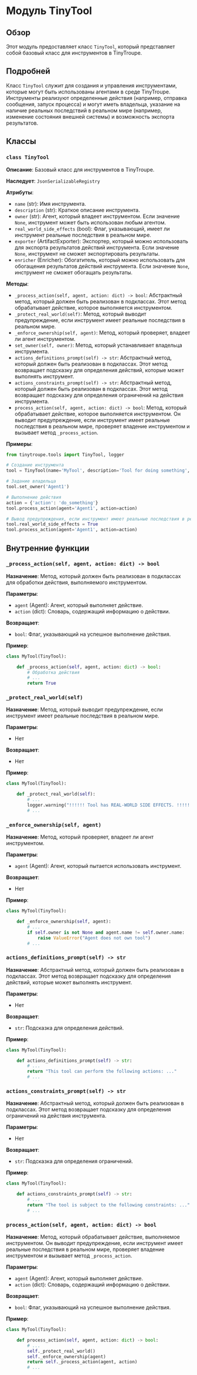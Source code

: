 # Модуль TinyTool

## Обзор

Этот модуль предоставляет класс `TinyTool`, который представляет собой базовый класс для инструментов в TinyTroupe. 

## Подробней

Класс `TinyTool` служит для создания и управления инструментами, которые могут быть использованы агентами в среде TinyTroupe. Инструменты реализуют определенные действия (например, отправка сообщения, запуск процесса) и могут иметь владельца,  указание на наличие реальных последствий в реальном мире (например, изменение состояния внешней системы) и возможность экспорта результатов. 

## Классы

### `class TinyTool`

**Описание**: Базовый класс для инструментов в TinyTroupe. 

**Наследует**: `JsonSerializableRegistry`

**Атрибуты**:

- `name` (str): Имя инструмента.
- `description` (str): Краткое описание инструмента.
- `owner` (str): Агент, который владеет инструментом. Если значение `None`, инструмент может быть использован любым агентом.
- `real_world_side_effects` (bool): Флаг, указывающий, имеет ли инструмент реальные последствия в реальном мире. 
- `exporter` (ArtifactExporter): Экспортер, который можно использовать для экспорта результатов действий инструмента. Если значение `None`, инструмент не сможет экспортировать результаты.
- `enricher` (Enricher): Обогатитель, который можно использовать для обогащения результатов действий инструмента. Если значение `None`, инструмент не сможет обогащать результаты.


**Методы**:

- `_process_action(self, agent, action: dict) -> bool`: Абстрактный метод, который должен быть реализован в подклассах. Этот метод обрабатывает действие, которое выполняется инструментом.
- `_protect_real_world(self)`: Метод, который выводит предупреждение, если инструмент имеет реальные последствия в реальном мире.
- `_enforce_ownership(self, agent)`: Метод, который проверяет, владеет ли агент инструментом.
- `set_owner(self, owner)`: Метод, который устанавливает владельца инструмента.
- `actions_definitions_prompt(self) -> str`: Абстрактный метод, который должен быть реализован в подклассах. Этот метод возвращает подсказку для определения действий, которые может выполнять инструмент.
- `actions_constraints_prompt(self) -> str`: Абстрактный метод, который должен быть реализован в подклассах. Этот метод возвращает подсказку для определения ограничений на действия инструмента.
- `process_action(self, agent, action: dict) -> bool`: Метод, который обрабатывает действие, которое выполняется инструментом. Он выводит предупреждение, если инструмент имеет реальные последствия в реальном мире, проверяет владение инструментом и вызывает метод `_process_action`.


**Примеры**:

```python
from tinytroupe.tools import TinyTool, logger

# Создание инструмента
tool = TinyTool(name='MyTool', description='Tool for doing something', real_world_side_effects=False)

# Задание владельца
tool.set_owner('Agent1')

# Выполнение действия
action = {'action': 'do_something'}
tool.process_action(agent='Agent1', action=action)

# Вывод предупреждения, если инструмент имеет реальные последствия в реальном мире
tool.real_world_side_effects = True
tool.process_action(agent='Agent1', action=action)
```

## Внутренние функции

### `_process_action(self, agent, action: dict) -> bool`

**Назначение**: Метод, который должен быть реализован в подклассах для обработки действия, выполняемого инструментом.

**Параметры**:

- `agent` (Agent): Агент, который выполняет действие.
- `action` (dict): Словарь, содержащий информацию о действии.


**Возвращает**:

- `bool`: Флаг, указывающий на успешное выполнение действия.


**Пример**:

```python
class MyTool(TinyTool):

    def _process_action(self, agent, action: dict) -> bool:
        # Обработка действия
        # ...
        return True 
```

### `_protect_real_world(self)`

**Назначение**: Метод, который выводит предупреждение, если инструмент имеет реальные последствия в реальном мире.

**Параметры**:

-  Нет


**Возвращает**:

-  Нет

**Пример**:

```python
class MyTool(TinyTool):

    def _protect_real_world(self):
        # ...
        logger.warning("!!!!!! Tool has REAL-WORLD SIDE EFFECTS. !!!!!!!!!!")
        # ...
```

### `_enforce_ownership(self, agent)`

**Назначение**: Метод, который проверяет, владеет ли агент инструментом.

**Параметры**:

- `agent` (Agent): Агент, который пытается использовать инструмент.


**Возвращает**:

-  Нет

**Пример**:

```python
class MyTool(TinyTool):

    def _enforce_ownership(self, agent):
        # ...
        if self.owner is not None and agent.name != self.owner.name:
            raise ValueError("Agent does not own tool")
        # ...
```

### `actions_definitions_prompt(self) -> str`

**Назначение**: Абстрактный метод, который должен быть реализован в подклассах. Этот метод возвращает подсказку для определения действий, которые может выполнять инструмент.


**Параметры**:

-  Нет


**Возвращает**:

- `str`: Подсказка для определения действий.


**Пример**:

```python
class MyTool(TinyTool):

    def actions_definitions_prompt(self) -> str:
        # ...
        return "This tool can perform the following actions: ..."
        # ...
```

### `actions_constraints_prompt(self) -> str`

**Назначение**: Абстрактный метод, который должен быть реализован в подклассах. Этот метод возвращает подсказку для определения ограничений на действия инструмента.


**Параметры**:

-  Нет


**Возвращает**:

- `str`: Подсказка для определения ограничений.


**Пример**:

```python
class MyTool(TinyTool):

    def actions_constraints_prompt(self) -> str:
        # ...
        return "The tool is subject to the following constraints: ..."
        # ...
```

### `process_action(self, agent, action: dict) -> bool`

**Назначение**: Метод, который обрабатывает действие, выполняемое инструментом. Он выводит предупреждение, если инструмент имеет реальные последствия в реальном мире, проверяет владение инструментом и вызывает метод `_process_action`.


**Параметры**:

- `agent` (Agent): Агент, который выполняет действие.
- `action` (dict): Словарь, содержащий информацию о действии.


**Возвращает**:

- `bool`: Флаг, указывающий на успешное выполнение действия.

**Пример**:

```python
class MyTool(TinyTool):

    def process_action(self, agent, action: dict) -> bool:
        # ...
        self._protect_real_world()
        self._enforce_ownership(agent)
        return self._process_action(agent, action)
        # ...